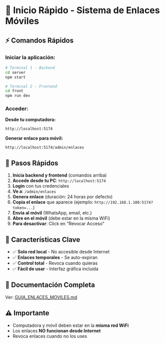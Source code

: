 # 🚀 Inicio Rápido - Sistema de Enlaces Móviles

## ⚡ Comandos Rápidos

### Iniciar la aplicación:

```bash
# Terminal 1 - Backend
cd server
npm start

# Terminal 2 - Frontend
cd front
npm run dev
```

### Acceder:

**Desde tu computadora:**

```
http://localhost:5174
```

**Generar enlace para móvil:**

```
http://localhost:5174/admin/enlaces
```

## 📱 Pasos Rápidos

1. **Inicia backend y frontend** (comandos arriba)
2. **Accede desde tu PC**: `http://localhost:5174`
3. **Login** con tus credenciales
4. **Ve a**: `/admin/enlaces`
5. **Genera enlace** (duración: 24 horas por defecto)
6. **Copia el enlace** que aparece (ejemplo: `http://192.168.1.100:5174?token=...`)
7. **Envía al móvil** (WhatsApp, email, etc.)
8. **Abre en el móvil** (debe estar en la misma WiFi)
9. **Para desactivar**: Click en "Revocar Acceso"

## 🔑 Características Clave

- ✅ **Solo red local** - No accesible desde Internet
- ✅ **Enlaces temporales** - Se auto-expiran
- ✅ **Control total** - Revoca cuando quieras
- ✅ **Fácil de usar** - Interfaz gráfica incluida

## 📖 Documentación Completa

Ver: [GUIA_ENLACES_MOVILES.md](./GUIA_ENLACES_MOVILES.md)

## ⚠️ Importante

- Computadora y móvil deben estar en la **misma red WiFi**
- Los enlaces **NO funcionan desde Internet**
- Revoca enlaces cuando no los uses
